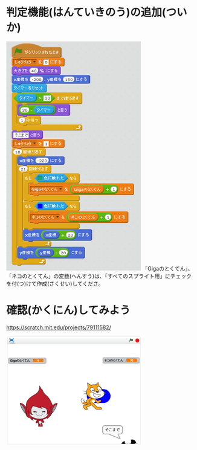 # 判定機能(はんていきのう)の追加(ついか)


![](d_001b.png)
「Gigaのとくてん」、「ネコのとくてん」の変数(へんすう)は、「すべてのスプライト用」にチェックを付(つ)けて作成(さくせい)してくださ。


# 確認(かくにん)してみよう

https://scratch.mit.edu/projects/79111582/

![](d_002a.png)

